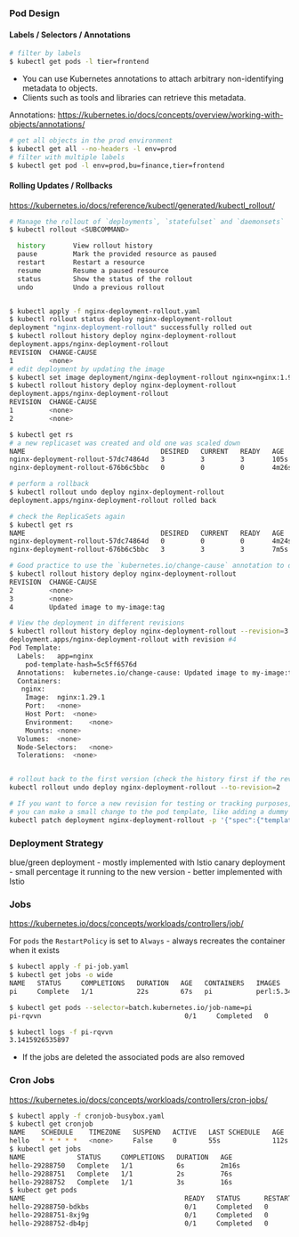 ### Pod Design

#### Labels / Selectors / Annotations

```bash
# filter by labels
$ kubectl get pods -l tier=frontend
```

- You can use Kubernetes annotations to attach arbitrary non-identifying metadata to objects. 
- Clients such as tools and libraries can retrieve this metadata.

Annotations: https://kubernetes.io/docs/concepts/overview/working-with-objects/annotations/

```bash
# get all objects in the prod environment
$ kubectl get all --no-headers -l env=prod
# filter with multiple labels
$ kubectl get pod -l env=prod,bu=finance,tier=frontend
```

#### Rolling Updates / Rollbacks

https://kubernetes.io/docs/reference/kubectl/generated/kubectl_rollout/

```bash
# Manage the rollout of `deployments`, `statefulset` and `daemonsets` 
$ kubectl rollout <SUBCOMMAND> 

  history       View rollout history
  pause         Mark the provided resource as paused
  restart       Restart a resource
  resume        Resume a paused resource
  status        Show the status of the rollout
  undo          Undo a previous rollout


$ kubectl apply -f nginx-deployment-rollout.yaml
$ kubectl rollout status deploy nginx-deployment-rollout
deployment "nginx-deployment-rollout" successfully rolled out
$ kubectl rollout history deploy nginx-deployment-rollout
deployment.apps/nginx-deployment-rollout
REVISION  CHANGE-CAUSE
1         <none>
# edit deployment by updating the image
$ kubectl set image deployment/nginx-deployment-rollout nginx=nginx:1.9.1
$ kubectl rollout history deploy nginx-deployment-rollout
deployment.apps/nginx-deployment-rollout
REVISION  CHANGE-CAUSE
1         <none>
2         <none> 

$ kubectl get rs
# a new replicaset was created and old one was scaled down 
NAME                                  DESIRED   CURRENT   READY   AGE
nginx-deployment-rollout-57dc74864d   3         3         3       105s
nginx-deployment-rollout-676b6c5bbc   0         0         0       4m26s

# perform a rollback
$ kubectl rollout undo deploy nginx-deployment-rollout
deployment.apps/nginx-deployment-rollout rolled back

# check the ReplicaSets again
$ kubectl get rs
NAME                                  DESIRED   CURRENT   READY   AGE
nginx-deployment-rollout-57dc74864d   0         0         0       4m24s
nginx-deployment-rollout-676b6c5bbc   3         3         3       7m5s

# Good practice to use the `kubernetes.io/change-cause` annotation to describe the change, then we see it in the history
$ kubectl rollout history deploy nginx-deployment-rollout
REVISION  CHANGE-CAUSE
2         <none>
3         <none>
4         Updated image to my-image:tag

# View the deployment in different revisions
$ kubectl rollout history deploy nginx-deployment-rollout --revision=3
deployment.apps/nginx-deployment-rollout with revision #4
Pod Template:
  Labels:	app=nginx
	pod-template-hash=5c5ff6576d
  Annotations:	kubernetes.io/change-cause: Updated image to my-image:tag
  Containers:
   nginx:
    Image:	nginx:1.29.1
    Port:	<none>
    Host Port:	<none>
    Environment:	<none>
    Mounts:	<none>
  Volumes:	<none>
  Node-Selectors:	<none>
  Tolerations:	<none>


# rollout back to the first version (check the history first if the revision exsits) 
kubectl rollout undo deploy nginx-deployment-rollout --to-revision=2

# If you want to force a new revision for testing or tracking purposes,
# you can make a small change to the pod template, like adding a dummy label:
kubectl patch deployment nginx-deployment-rollout -p '{"spec":{"template":{"metadata":{"labels":{"force-revision":"rev8"}}}}}'
```

### Deployment Strategy

blue/green deployment - mostly implemented with Istio
canary deployment - small percentage it running to the new version - better implemented with Istio

### Jobs

https://kubernetes.io/docs/concepts/workloads/controllers/job/

For `pods` the `RestartPolicy` is set to `Always` - always recreates the container when it exists

```bash
$ kubectl apply -f pi-job.yaml
$ kubectl get jobs -o wide
NAME   STATUS     COMPLETIONS   DURATION   AGE   CONTAINERS   IMAGES        SELECTOR
pi     Complete   1/1           22s        67s   pi           perl:5.34.0   batch.kubernetes.io/controller-uid=d79aa899-fc81-4eee-8887-908058f9e04d

$ kubectl get pods --selector=batch.kubernetes.io/job-name=pi 
pi-rqvvn                                    0/1     Completed   0          89s

$ kubectl logs -f pi-rqvvn
3.1415926535897 
```

- If the jobs are deleted the associated pods are also removed

### Cron Jobs

https://kubernetes.io/docs/concepts/workloads/controllers/cron-jobs/

```bash
$ kubectl apply -f cronjob-busybox.yaml
$ kubectl get cronjob
NAME    SCHEDULE    TIMEZONE   SUSPEND   ACTIVE   LAST SCHEDULE   AGE    CONTAINERS   IMAGES         SELECTOR
hello   * * * * *   <none>     False     0        55s             112s   hello        busybox:1.28   <none>
$ kubectl get jobs
NAME             STATUS     COMPLETIONS   DURATION   AGE
hello-29288750   Complete   1/1           6s         2m16s
hello-29288751   Complete   1/1           2s         76s
hello-29288752   Complete   1/1           3s         16s
$ kubect get pods
NAME                                        READY   STATUS      RESTARTS   AGE
hello-29288750-bdkbs                        0/1     Completed   0          2m22s
hello-29288751-8xj9g                        0/1     Completed   0          82s
hello-29288752-db4pj                        0/1     Completed   0          22s
```


```

